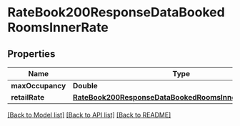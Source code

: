# RateBook200ResponseDataBookedRoomsInnerRate

## Properties
Name | Type | Description | Notes
------------ | ------------- | ------------- | -------------
**maxOccupancy** | **Double** |  | [optional] 
**retailRate** | [**RateBook200ResponseDataBookedRoomsInnerRateRetailRate**](RateBook200ResponseDataBookedRoomsInnerRateRetailRate.md) |  | [optional] 

[[Back to Model list]](../README.md#documentation-for-models) [[Back to API list]](../README.md#documentation-for-api-endpoints) [[Back to README]](../README.md)


